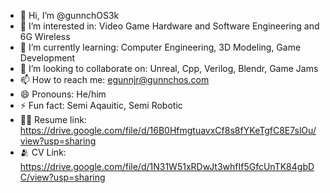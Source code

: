 - 👋 Hi, I’m @gunnchOS3k
- 👀 I’m interested in: Video Game Hardware and Software Engineering and 6G Wireless
- 🌱 I’m currently learning: Computer Engineering, 3D Modeling, Game Development
- 💞️ I’m looking to collaborate on: Unreal, Cpp, Verilog, Blendr, Game Jams
- 📫 How to reach me: egunnjr@gunnchos.com
- 😄 Pronouns: He/him
- ⚡ Fun fact: Semi Aqauitic, Semi Robotic
- 🧙‍♂️ Resume link: https://drive.google.com/file/d/16B0HfmgtuavxCf8s8fYKeTgfC8E7slOu/view?usp=sharing
- 🫂 CV Link: https://drive.google.com/file/d/1N31W51xRDwJt3whfIf5GfcUnTK84gbDC/view?usp=sharing

<!---
gunnchOS3k/gunnchOS3k is a ✨ special ✨ repository because its `README.md` (this file) appears on your GitHub profile.
You can click the Preview link to take a look at your changes.
--->

